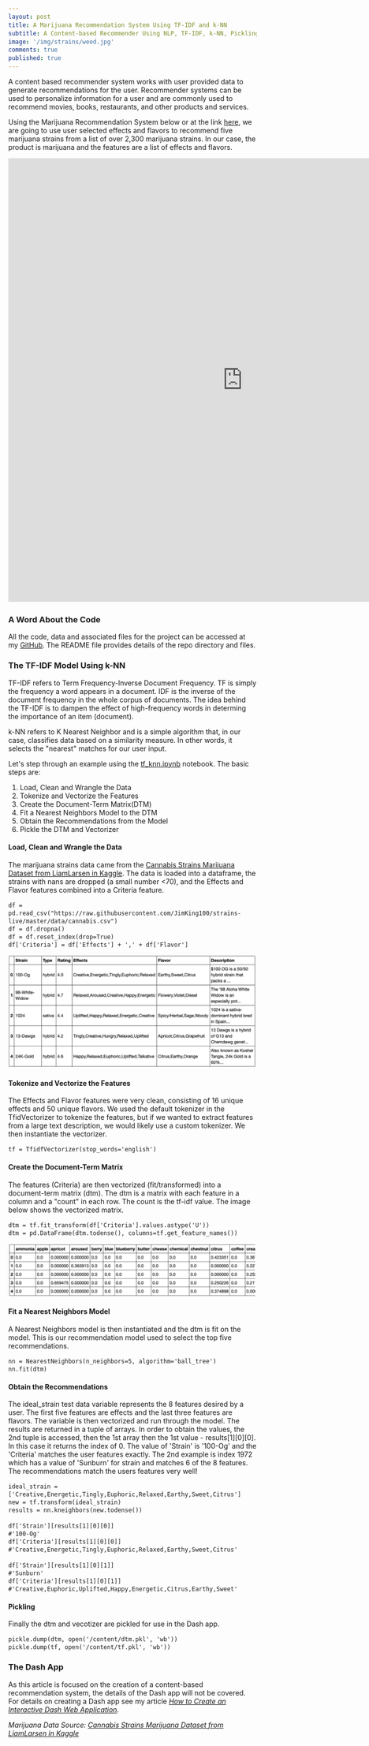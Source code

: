 ```yaml
---
layout: post
title: A Marijuana Recommendation System Using TF-IDF and k-NN
subtitle: A Content-based Recommender Using NLP, TF-IDF, k-NN, Pickling and Dash
image: '/img/strains/weed.jpg'
comments: true
published: true
---
```


A content based recommender system works with user provided data to generate recommendations for the user.  Recommender systems can be used to personalize information for a user and are commonly used to recommend movies, books, restaurants, and other products and services.

Using the Marijuana Recommendation System below or at the link [here][1], we are going to use user selected effects and flavors to recommend five marijuana strains from a list of over 2,300 marijuana strains.  In our case, the product is marijuana and the features are a list of effects and flavors. 

<iframe src="https://strains-live.herokuapp.com" width="950" height="900" style="border: none;"></iframe>
  
### A Word About the Code

All the code, data and associated files for the project can be accessed at my [GitHub][2].  The README file provides details of the repo directory and files.

### The TF-IDF Model Using k-NN

TF-IDF refers to Term Frequency-Inverse Document Frequency.  TF is simply the frequency a word appears in a document.  IDF is the inverse of the document frequency in the whole corpus of documents.  The idea behind the TF-IDF is to dampen the effect of high-frequency words in determing the importance of an item (document).

k-NN refers to K Nearest Neighbor and is a simple algorithm that, in our case, classifies data based on a similarity measure.  In other words, it selects the "nearest" matches for our user input. 

Let's step through an example using the [tf_knn.ipynb][3] notebook.  The basic steps are:

1. Load, Clean and Wrangle the Data
2. Tokenize and Vectorize the Features
3. Create the Document-Term Matrix(DTM)
4. Fit a Nearest Neighbors Model to the DTM
5. Obtain the Recommendations from the Model
6. Pickle the DTM and Vectorizer

#### Load, Clean and Wrangle the Data

The marijuana strains data came from the [Cannabis Strains Marijuana Dataset from LiamLarsen in Kaggle][4].  The data is loaded into a dataframe, the strains with nans are dropped (a small number <70), and the Effects and Flavor features combined into a Criteria feature.

```
df = pd.read_csv("https://raw.githubusercontent.com/JimKing100/strains-live/master/data/cannabis.csv")
df = df.dropna()
df = df.reset_index(drop=True)
df['Criteria'] = df['Effects'] + ',' + df['Flavor']
```

![strains DataFrame](/img/strains/df.png)

#### Tokenize and Vectorize the Features

The Effects and Flavor features were very clean, consisting of 16 unique effects and 50 unique flavors.  We used the default tokenizer in the TfidVectorizer to tokenize the features, but if we wanted to extract features from a large text description, we would likely use a custom tokenizer.  We then instantiate the vectorizer.

```
tf = TfidfVectorizer(stop_words='english')
```

#### Create the Document-Term Matrix

The features (Criteria) are then vectorized (fit/transformed) into a document-term matrix (dtm).  The dtm is a matrix with each feature in a column and a "count" in each row.  The count is the tf-idf value.  The image below shows the vectorized matrix.  

```
dtm = tf.fit_transform(df['Criteria'].values.astype('U'))
dtm = pd.DataFrame(dtm.todense(), columns=tf.get_feature_names())
```

![dtm DataFrame](/img/strains/dtm.png)

#### Fit a Nearest Neighbors Model

A Nearest Neighbors model is then instantiated and the dtm is fit on the model.  This is our recommendation model used to select the top five recommendations.

```
nn = NearestNeighbors(n_neighbors=5, algorithm='ball_tree')
nn.fit(dtm)
```

#### Obtain the Recommendations

The ideal_strain test data variable represents the 8 features desired by a user.  The first five features are effects and the last three features are flavors.  The variable is then vectorized and run through the model.  The results are returned in a tuple of arrays.  In order to obtain the values, the 2nd tuple is accessed, then the 1st array then the 1st value - results[1][0][0].  In this case it returns the index of 0.  The value of 'Strain' is '100-Og' and the 'Criteria' matches the user features exactly.  The 2nd example is index 1972 which has a value of 'Sunburn' for strain and matches 6 of the 8 features.  The recommendations match the users features very well!  

```
ideal_strain = ['Creative,Energetic,Tingly,Euphoric,Relaxed,Earthy,Sweet,Citrus']
new = tf.transform(ideal_strain)
results = nn.kneighbors(new.todense())

df['Strain'][results[1][0][0]]
#'100-Og'
df['Criteria'][results[1][0][0]]
#'Creative,Energetic,Tingly,Euphoric,Relaxed,Earthy,Sweet,Citrus'

df['Strain'][results[1][0][1]]
#'Sunburn'
df['Criteria'][results[1][0][1]]
#'Creative,Euphoric,Uplifted,Happy,Energetic,Citrus,Earthy,Sweet'
```

#### Pickling

Finally the dtm and vecotizer are pickled for use in the Dash app.

```
pickle.dump(dtm, open('/content/dtm.pkl', 'wb'))
pickle.dump(tf, open('/content/tf.pkl', 'wb'))
```

### The Dash App

As this article is focused on the creation of a content-based recommendation system, the details of the Dash app will not be covered.  For details on creating a Dash app see my article [*How to Create an Interactive Dash Web Application*][5].

*Marijuana Data Source: [Cannabis Strains Marijuana Dataset from LiamLarsen in Kaggle][4]*

[1]: <https://strains-live.herokuapp.com>
[2]: <https://github.com/JimKing100/strains-live>
[3]: <https://github.com/JimKing100/strains-live/blob/master/model/tf_knn.ipynb>
[4]: <https://www.kaggle.com/kingburrito666/cannabis-strains>
[5]: <https://jimking100.github.io/2019-12-08-Post-7/>

